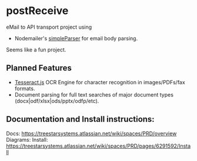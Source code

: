 # postReceive
eMail to API transport project using 
- Nodemailer's [simpleParser](https://nodemailer.com/extras/mailparser/) for email body parsing. 

Seems like a fun project.

## Planned Features 
- [Tesseract.js](https://github.com/naptha/tesseract.js) OCR Engine for character recognition in images/PDFs/fax formats.
- Document parsing for full text searches of major document types (docx|odf/xlsx|ods/pptx/odfp/etc). 
 
## Documentation and Install instructions:
Docs: https://treestarsystems.atlassian.net/wiki/spaces/PRD/overview
Diagrams: 
Install: https://treestarsystems.atlassian.net/wiki/spaces/PRD/pages/6291592/Install
